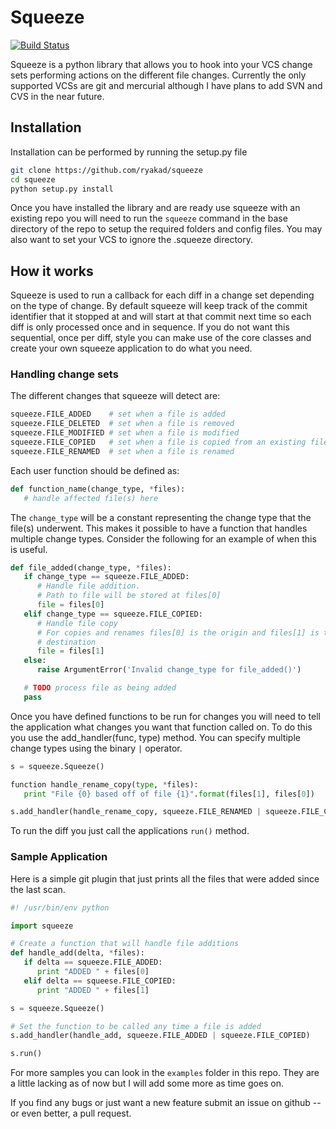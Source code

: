 Squeeze
=======

[![Build Status](https://secure.travis-ci.org/ryakad/squeeze.png)](http://travis-ci.org/ryakad/squeeze)

Squeeze is a python library that allows you to hook into your VCS change sets
performing actions on the different file changes. Currently the only supported
VCSs are git and mercurial although I have plans to add SVN and CVS in the
near future.


Installation
------------

Installation can be performed by running the setup.py file

```sh
git clone https://github.com/ryakad/squeeze
cd squeeze
python setup.py install
```

Once you have installed the library and are ready use squeeze with an
existing repo you will need to run the `squeeze` command in the base
directory of the repo to setup the required folders and config files. You
may also want to set your VCS to ignore the .squeeze directory.


How it works
------------

Squeeze is used to run a callback for each diff in a change set depending
on the type of change. By default squeeze will keep track of the commit
identifier that it stopped at and will start at that commit next time so each
diff is only processed once and in sequence. If you do not want this sequential,
once per diff, style you can make use of the core classes and create your own
squeeze application to do what you need.


### Handling change sets

The different changes that squeeze will detect are:

```python
squeeze.FILE_ADDED    # set when a file is added
squeeze.FILE_DELETED  # set when a file is removed
squeeze.FILE_MODIFIED # set when a file is modified
squeeze.FILE_COPIED   # set when a file is copied from an existing file
squeeze.FILE_RENAMED  # set when a file is renamed
```

Each user function should be defined as:

```python
def function_name(change_type, *files):
   # handle affected file(s) here
```

The `change_type` will be a constant representing the change type that the
file(s) underwent. This makes it possible to have a function that handles
multiple change types. Consider the following for an example of when this is
useful.

```python
def file_added(change_type, *files):
   if change_type == squeeze.FILE_ADDED:
      # Handle file addition.
      # Path to file will be stored at files[0]
      file = files[0]
   elif change_type == squeeze.FILE_COPIED:
      # Handle file copy
      # For copies and renames files[0] is the origin and files[1] is the
      # destination
      file = files[1]
   else:
      raise ArgumentError('Invalid change_type for file_added()')

   # TODO process file as being added
   pass
```

Once you have defined functions to be run for changes you will need to tell
the application what changes you want that function called on. To do this
you use the add_handler(func, type) method. You can specify multiple change
types using the binary `|` operator.

```python
s = squeeze.Squeeze()

function handle_rename_copy(type, *files):
   print "File {0} based off of file {1}".format(files[1], files[0])

s.add_handler(handle_rename_copy, squeeze.FILE_RENAMED | squeeze.FILE_COPIED)
```

To run the diff you just call the applications `run()` method.


### Sample Application

Here is a simple git plugin that just prints all the files that were added
since the last scan.

```python
#! /usr/bin/env python

import squeeze

# Create a function that will handle file additions
def handle_add(delta, *files):
   if delta == squeeze.FILE_ADDED:
      print "ADDED " + files[0]
   elif delta == squeese.FILE_COPIED:
      print "ADDED " + files[1]

s = squeeze.Squeeze()

# Set the function to be called any time a file is added
s.add_handler(handle_add, squeeze.FILE_ADDED | squeeze.FILE_COPIED)

s.run()

```

For more samples you can look in the `examples` folder in this repo. They are
a little lacking as of now but I will add some more as time goes on.

If you find any bugs or just want a new feature submit an issue on github --
or even better, a pull request.
